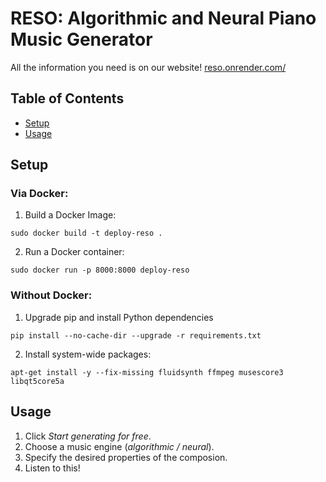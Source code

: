# RESO: Algorithmic and Neural Piano Music Generator

All the information you need is on our website!
[reso.onrender.com/](https://reso.onrender.com/)

## Table of Contents

- [Setup](#Setup)
- [Usage](#Usage)

## Setup

### Via Docker:

1. Build a Docker Image:

```sudo docker build -t deploy-reso .```

2. Run a Docker container:

```sudo docker run -p 8000:8000 deploy-reso```

### Without Docker:

1. Upgrade pip and install Python dependencies

```pip install --no-cache-dir --upgrade -r requirements.txt```

2. Install system-wide packages:

```apt-get install -y --fix-missing fluidsynth ffmpeg musescore3 libqt5core5a```

## Usage

1. Click *Start generating for free*.
2. Choose a music engine (*algorithmic / neural*).
3. Specify the desired properties of the composion.
4. Listen to this!